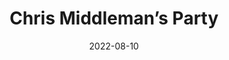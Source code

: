 ---
title: Chris Middleman’s Party
description: The following is a table of data for a choose-your-own-adventure book set in high school. Chris Middleman the most popular kid in school is having a crazy party at the weekend which you really want to get invited to.
date: 2022-08-10
tags: 
- party
- GPT-3
layout: layouts/game.njk
prompt: The following is a table of data for a choose-your-own-adventure book set in high school. Chris Middleman the most popular kid in school is having a crazy party at the weekend which you really want to get invited to. Each row represents one page. Each page has two or three different choices. The game is won when you are invited to the party, or lost when Chris tells you that you can't come. In the book the text is very descriptive and written in exciting language. It should not be possible to get stuck in a loop. The choices can involve interacting with items, navigating or talking to characters. No page should have similar long page text to another page. At least one page ends with the reader winning. If a page has no choices that link to its page number it should be empty and have no choices.
raw_output: "|1|The Party|You hear that Chris Middleman is having a party this weekend and you really want to go. You know that if you don\\'t get an invite you won\\'t be able to get in. What do you do?|Call Chris|2|Wait by his locker|3|Start a petition|4|^|2|Asking Chris|You nervously approach Chris as he talks to his friends by his locker. You clear your throat to get his attention. He looks at you with a raised eyebrow. What do you say?|I heard you\\'re having a party this weekend. Can I come?|5|Can I borrow your notes from last period?|6|Your breath smells bad. Have you been eating garlic again?|7|^|3|Waiting by the Locker|You wait by Chris\\'s locker for a while but he doesn\\'t show up. You start to feel a bit silly. What do you do?|Go home|8|Wait a bit longer|9|^|4|Starting a Petition|You start a petition to try and get Chris to let everyone into his party. You get lots of signatures. What do you do next?|Give the petition to Chris|10|Post it online|11|^|5|Chris\\'s Response|Chris looks surprised that you would ask him such a thing. He looks you up and down then speaks.|You\\'re not cool enough to come to my party.|12|^|6|Chris\\'s Response|Chris looks at you like you\\'re an idiot.|I don\\'t have time for this.|13|^|7|Chris\\'s Response|Chris steps away from you and holds his nose.|Ew, gross! No way!|14|^|8|The End|You go home and sulk. You lose.| | | | | |^|9|Chris\\'s Response|Chris finally shows up and looks at you.|What are you doing here?|15|^|10|Chris\\'s Response|Chris looks at the petition and then looks at you. He seems touched.|Okay, you can come.|16|^|11|Chris\\'s Response|Chris sees the petition online and gets mad. He calls you.|You\\'re not invited anymore!|17|^|12|The End|You go home and sulk. You lose.| | | | | |^|13|The End|You go home and sulk. You lose.| | | | | |^|14|The End|You go home and sulk. You lose.| | | | | |^|15|Chris\\'s Response|Chris looks at you for a minute then sighs.|Fine, you can come.|18|^|16|The End|You win! You\\'re invited to the party!| | | | | |^|17|The End|You go home and sulk. You lose.| | | | | |^|18|The End|You win! You\\'re invited to the party!|"
---